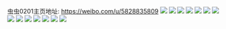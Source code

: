 虫虫0201主页地址: https://weibo.com/u/5828835809 
![](https://wx4.sinaimg.cn/mw2000/006mtcsNly1h9h1k9loa7j31yt2mh7wi.jpg) 
![](https://wx4.sinaimg.cn/mw2000/006mtcsNly1h9h1kz1gtkj31o0280u0x.jpg) 
![](https://wx4.sinaimg.cn/mw2000/006mtcsNly1h72we3rtxyj32c0340ncz.jpg) 
![](https://wx4.sinaimg.cn/mw2000/006mtcsNly1h72wdotpguj32c0340u0z.jpg) 
![](https://wx4.sinaimg.cn/mw2000/006mtcsNly1h6p5scf68uj31o0280qb1.jpg) 
![](https://wx4.sinaimg.cn/mw2000/006mtcsNly1h6jj27kmvwj31o0280kjl.jpg) 
![](https://wx4.sinaimg.cn/mw2000/006mtcsNly1h6jj267gh4j319l1os7wh.jpg) 
![](https://wx4.sinaimg.cn/mw2000/006mtcsNly1h5tt3lmdw7j31o0280npe.jpg) 
![](https://wx4.sinaimg.cn/mw2000/006mtcsNly1h5tt3ml9awj31fq13ix0z.jpg) 
![](https://wx4.sinaimg.cn/mw2000/006mtcsNly1h5tt3tyt0cj31kg2394qq.jpg) 
![](https://wx4.sinaimg.cn/mw2000/006mtcsNly1h5tt3o9xo2j31yv1hzhdt.jpg) 
![](https://wx4.sinaimg.cn/mw2000/006mtcsNly1h5tt3s8izlj324m2u5x6s.jpg) 
![](https://wx4.sinaimg.cn/mw2000/006mtcsNly1h5tt3wicxpj32c0340hdv.jpg) 
![](https://wx4.sinaimg.cn/mw2000/006mtcsNly1gvdypbwlv6j60wi0podid02.jpg) 
